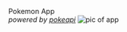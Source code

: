 
Pokemon App<br>
<i>powered by <a href="https://pokeapi.co/">pokeapi</a></i>
<img src="https://github.com/user-attachments/assets/012e7251-a485-4372-8ba3-32b94c030caf" alt="pic of app">





